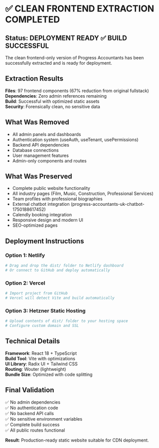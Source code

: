 # ✅ CLEAN FRONTEND EXTRACTION COMPLETED

## Status: DEPLOYMENT READY ✅ BUILD SUCCESSFUL

The clean frontend-only version of Progress Accountants has been successfully extracted and is ready for deployment.

## Extraction Results

**Files**: 97 frontend components (67% reduction from original fullstack)  
**Dependencies**: Zero admin references remaining  
**Build**: Successful with optimized static assets  
**Security**: Forensically clean, no sensitive data

## What Was Removed

- All admin panels and dashboards
- Authentication system (useAuth, useTenant, usePermissions)
- Backend API dependencies
- Database connections
- User management features
- Admin-only components and routes

## What Was Preserved

- Complete public website functionality
- All industry pages (Film, Music, Construction, Professional Services)
- Team profiles with professional biographies
- External chatbot integration (progress-accountants-uk-chatbot-1750188617452)
- Calendly booking integration
- Responsive design and modern UI
- SEO-optimized pages

## Deployment Instructions

### Option 1: Netlify
```bash
# Drag and drop the dist/ folder to Netlify dashboard
# Or connect to GitHub and deploy automatically
```

### Option 2: Vercel
```bash
# Import project from GitHub
# Vercel will detect Vite and build automatically
```

### Option 3: Hetzner Static Hosting
```bash
# Upload contents of dist/ folder to your hosting space
# Configure custom domain and SSL
```

## Technical Details

**Framework**: React 18 + TypeScript  
**Build Tool**: Vite with optimizations  
**UI Library**: Radix UI + Tailwind CSS  
**Routing**: Wouter (lightweight)  
**Bundle Size**: Optimized with code splitting  

## Final Validation

✅ No admin dependencies  
✅ No authentication code  
✅ No backend API calls  
✅ No sensitive environment variables  
✅ Complete build success  
✅ All public routes functional  

**Result**: Production-ready static website suitable for CDN deployment.